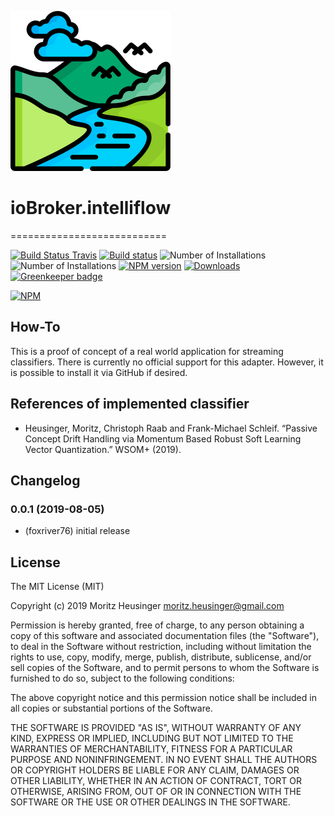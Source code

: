 ![Logo](/admin/intelliflow.png)
# ioBroker.intelliflow
===========================

[![Build Status Travis](https://travis-ci.org/foxriver76/ioBroker.intelliflow.svg?branch=master)](https://travis-ci.org/foxriver76/ioBroker.intelliflow)
[![Build status](https://ci.appveyor.com/api/projects/status/<get-id-later>/branch/master?svg=true)](https://ci.appveyor.com/project/foxriver76/iobroker-intelliflow/branch/master)
![Number of Installations](http://iobroker.live/badges/intelliflow-installed.svg) ![Number of Installations](http://iobroker.live/badges/intelliflow-stable.svg) [![NPM version](http://img.shields.io/npm/v/iobroker.intelliflow.svg)](https://www.npmjs.com/package/iobroker.intelliflow)
[![Downloads](https://img.shields.io/npm/dm/iobroker.intelliflow.svg)](https://www.npmjs.com/package/iobroker.intelliflow)
[![Greenkeeper badge](https://badges.greenkeeper.io/foxriver76/ioBroker.intelliflow.svg)](https://greenkeeper.io/)

[![NPM](https://nodei.co/npm/iobroker.intelliflow.png?downloads=true)](https://nodei.co/npm/iobroker.intelliflow/)

## How-To
This is a proof of concept of a real world application for streaming classifiers. There is currently no official support for this adapter. However, it is possible to install it via GitHub if desired.

## References of implemented classifier
- Heusinger, Moritz, Christoph Raab and Frank-Michael Schleif. “Passive Concept Drift Handling via Momentum Based Robust Soft Learning Vector Quantization.” WSOM+ (2019).

## Changelog
### 0.0.1 (2019-08-05)
* (foxriver76) initial release

## License
The MIT License (MIT)

Copyright (c) 2019 Moritz Heusinger <moritz.heusinger@gmail.com>

Permission is hereby granted, free of charge, to any person obtaining a copy
of this software and associated documentation files (the "Software"), to deal
in the Software without restriction, including without limitation the rights
to use, copy, modify, merge, publish, distribute, sublicense, and/or sell
copies of the Software, and to permit persons to whom the Software is
furnished to do so, subject to the following conditions:

The above copyright notice and this permission notice shall be included in
all copies or substantial portions of the Software.

THE SOFTWARE IS PROVIDED "AS IS", WITHOUT WARRANTY OF ANY KIND, EXPRESS OR
IMPLIED, INCLUDING BUT NOT LIMITED TO THE WARRANTIES OF MERCHANTABILITY,
FITNESS FOR A PARTICULAR PURPOSE AND NONINFRINGEMENT. IN NO EVENT SHALL THE
AUTHORS OR COPYRIGHT HOLDERS BE LIABLE FOR ANY CLAIM, DAMAGES OR OTHER
LIABILITY, WHETHER IN AN ACTION OF CONTRACT, TORT OR OTHERWISE, ARISING FROM,
OUT OF OR IN CONNECTION WITH THE SOFTWARE OR THE USE OR OTHER DEALINGS IN
THE SOFTWARE.

